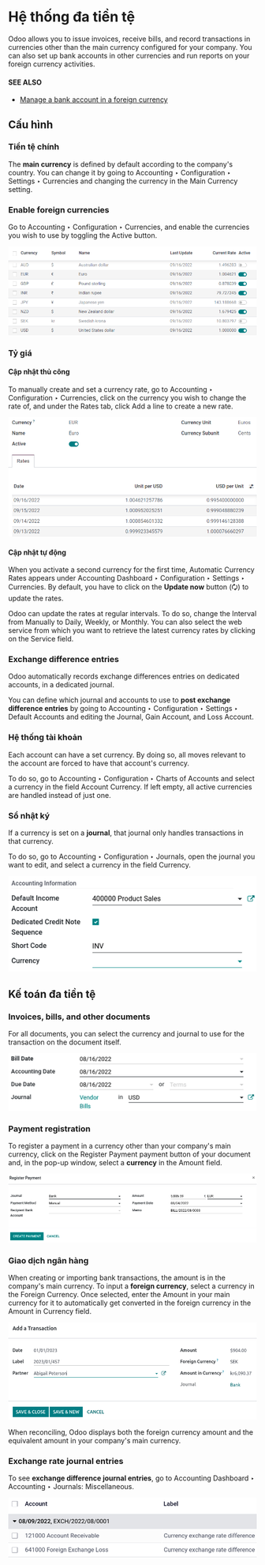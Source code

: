 # Hệ thống đa tiền tệ

Odoo allows you to issue invoices, receive bills, and record transactions in currencies other than
the main currency configured for your company. You can also set up bank accounts in other currencies
and run reports on your foreign currency activities.

#### SEE ALSO
- [Manage a bank account in a foreign currency](applications/finance/accounting/bank/foreign_currency.md)

<a id="multi-currency-config"></a>

## Cấu hình

<a id="multi-currency-config-main-currency"></a>

### Tiền tệ chính

The **main currency** is defined by default according to the company's country. You can change it by
going to Accounting ‣ Configuration ‣ Settings ‣ Currencies and changing the
currency in the Main Currency setting.

<a id="multi-currency-config-enable"></a>

### Enable foreign currencies

Go to Accounting ‣ Configuration ‣ Currencies, and enable the currencies you
wish to use by toggling the Active button.

![Enable the currencies you wish to use.](../../../../.gitbook/assets/enable-foreign-currencies.png)

<a id="multi-currency-config-rates"></a>

### Tỷ giá

#### Cập nhật thủ công

To manually create and set a currency rate, go to Accounting ‣ Configuration ‣
Currencies, click on the currency you wish to change the rate of, and under the Rates
tab, click Add a line to create a new rate.

![Create or modify the currency rate.](../../../../.gitbook/assets/manual-rate-update.png)

#### Cập nhật tự động

When you activate a second currency for the first time, Automatic Currency Rates appears
under Accounting Dashboard ‣ Configuration ‣ Settings ‣ Currencies. By
default, you have to click on the **Update now** button (🗘) to update the rates.

Odoo can update the rates at regular intervals. To do so, change the Interval from
Manually to Daily, Weekly, or Monthly. You can also
select the web service from which you want to retrieve the latest currency rates by clicking on the
Service field.

<a id="multi-currency-config-exch-diff"></a>

### Exchange difference entries

Odoo automatically records exchange differences entries on dedicated accounts, in a dedicated
journal.

You can define which journal and accounts to use to **post exchange difference entries** by
going to Accounting ‣ Configuration ‣ Settings ‣ Default Accounts and editing
the Journal, Gain Account, and Loss Account.

<a id="multi-currency-config-coa"></a>

### Hệ thống tài khoản

Each account can have a set currency. By doing so, all moves relevant to the account are forced to
have that account's currency.

To do so, go to Accounting ‣ Configuration ‣ Charts of Accounts and select a
currency in the field Account Currency. If left empty, all active currencies are handled
instead of just one.

<a id="multi-currency-config-journals"></a>

### Sổ nhật ký

If a currency is set on a **journal**, that journal only handles transactions in that currency.

To do so, go to Accounting ‣ Configuration ‣ Journals, open the journal you
want to edit, and select a currency in the field Currency.

![Select the currency for the journal to handle.](../../../../.gitbook/assets/journal-currency.png)

<a id="multi-currency-mca"></a>

## Kế toán đa tiền tệ

<a id="multi-currency-mca-documents"></a>

### Invoices, bills, and other documents

For all documents, you can select the currency and journal to use for the transaction on the
document itself.

![Select the currency and journal to use.](../../../../.gitbook/assets/currency-field.png)

<a id="multi-currency-mca-payment"></a>

### Payment registration

To register a payment in a currency other than your company's main currency, click on the
Register Payment payment button of your document and, in the pop-up window, select a
**currency** in the Amount field.

![Select the currency and journal to use before registering the payment.](../../../../.gitbook/assets/register-payment.png)

<a id="multi-currency-mca-statements"></a>

### Giao dịch ngân hàng

When creating or importing bank transactions, the amount is in the company's main currency. To input
a **foreign currency**, select a currency in the Foreign Currency. Once selected, enter
the Amount in your main currency for it to automatically get converted in the foreign
currency in the Amount in Currency field.

![The extra fields related to foreign currencies.](../../../../.gitbook/assets/foreign-fields.png)

When reconciling, Odoo displays both the foreign currency amount and the equivalent amount in your
company's main currency.

<a id="multi-currency-mca-exch-entries"></a>

### Exchange rate journal entries

To see **exchange difference journal entries**, go to Accounting Dashboard ‣
Accounting ‣ Journals: Miscellaneous.

![Exchange rate journal entry.](../../../../.gitbook/assets/exchange-journal-currency.png)
